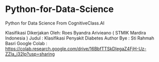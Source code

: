 # Python-for-Data-Science
Python for Data Science From CognitiveClass.AI

Klasifikasi Dikerjakan Oleh: Roes Byandra Arivieano ( STMIK Mardira Indonesia ) 
Judul : Klasifikasi Penyakit Diabetes Author Bye : Sti Rahmah Basri 
Google Colab : https://colab.research.google.com/drive/16BbfTTSkDIegaZ4FjH-Uz-ZZIa_i32Ip?usp=sharing
